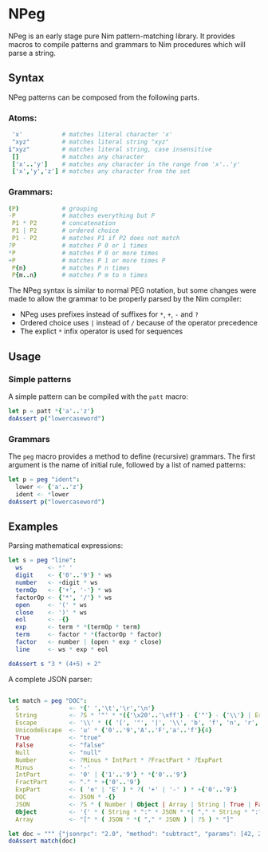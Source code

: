 
# NPeg

NPeg is an early stage pure Nim pattern-matching library. It provides macros to compile
patterns and grammars to Nim procedures which will parse a string.

## Syntax

NPeg patterns can be composed from the following parts.


### Atoms:

```nim
 'x'           # matches literal character 'x'
 "xyz"         # matches literal string "xyz"
i"xyz"         # matches literal string, case insensitive
 []            # matches any character
 ['x'..'y']    # matches any character in the range from 'x'..'y'
 ['x','y','z'] # matches any character from the set
```

### Grammars:

```nim
(P)            # grouping
-P             # matches everything but P
 P1 * P2       # concatenation
 P1 | P2       # ordered choice
 P1 - P2       # matches P1 if P2 does not match
?P             # matches P 0 or 1 times
*P             # matches P 0 or more times
+P             # matches P 1 or more times P
 P{n}          # matches P n times
 P{m..n}       # matches P m to n times
```

The NPeg syntax is similar to normal PEG notation, but some changes were made
to allow the grammar to be properly parsed by the Nim compiler:

- NPeg uses prefixes instead of suffixes for `*`, `+`, `-` and `?`
- Ordered choice uses `|` instead of `/` because of the operator precedence
- The explict `*` infix operator is used for sequences


## Usage

### Simple patterns

A simple pattern can be compiled with the `patt` macro:

```nim
let p = patt *{'a'..'z'}
doAssert p("lowercaseword")
```

### Grammars

The `peg` macro provides a method to define (recursive) grammars. The first
argument is the name of initial rule, followed by a list of named patterns:

```nim
let p = peg "ident":
  lower <- {'a'..'z'}
  ident <- *lower
doAssert p("lowercaseword")
```



## Examples

Parsing mathematical expressions:

```nim
let s = peg "line":
  ws       <- *' '
  digit    <- {'0'..'9'} * ws
  number   <- +digit * ws
  termOp   <- {'+', '-'} * ws
  factorOp <- {'*', '/'} * ws
  open     <- '(' * ws
  close    <- ')' * ws
  eol      <- -{}
  exp      <- term * *(termOp * term)
  term     <- factor * *(factorOp * factor)
  factor   <- number | (open * exp * close)
  line     <- ws * exp * eol

doAssert s "3 * (4+5) + 2"
```


A complete JSON parser:

```nim

let match = peg "DOC":
  S              <- *{' ','\t','\r','\n'}
  String         <- ?S * '"' * *({'\x20'..'\xff'} - {'"'} - {'\\'} | Escape ) * '"' * ?S
  Escape         <- '\\' * ({ '[', '"', '|', '\\', 'b', 'f', 'n', 'r', 't' } | UnicodeEscape)
  UnicodeEscape  <- 'u' * {'0'..'9','A'..'F','a'..'f'}{4}
  True           <- "true"
  False          <- "false"
  Null           <- "null"
  Number         <- ?Minus * IntPart * ?FractPart * ?ExpPart
  Minus          <- '-'
  IntPart        <- '0' | {'1'..'9'} * *{'0'..'9'}
  FractPart      <- "." * +{'0'..'9'}
  ExpPart        <- ( 'e' | 'E' ) * ?( '+' | '-' ) * +{'0'..'9'}
  DOC            <- JSON * -{}
  JSON           <- ?S * ( Number | Object | Array | String | True | False | Null ) * ?S
  Object         <- '{' * ( String * ":" * JSON * *( "," * String * ":" * JSON ) | ?S ) * "}"
  Array          <- "[" * ( JSON * *( "," * JSON ) | ?S ) * "]"

let doc = """ {"jsonrpc": "2.0", "method": "subtract", "params": [42, 23], "id": 1} """
doAssert match(doc)
```



